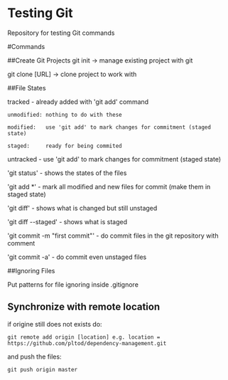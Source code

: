 Testing Git
===========

Repository for testing Git commands


#Commands

##Create Git Projects
git init 			-> manage existing project with git

git clone [URL]		-> clone project to work with

##File States

tracked - already added with 'git add' command

	unmodified: nothing to do with these

	modified:	use 'git add' to mark changes for commitment (staged state)

	staged:		ready for being commited

	
untracked - use 'git add' to mark changes for commitment (staged state)


'git status' 					- shows the states of the files

'git add *'						- mark all modified and new files for commit (make them in staged state)

'git diff' 						- shows what is changed but still unstaged

'git diff --staged' 			- shows what is staged

'git commit -m "first commit"' 	- do commit files in the git repository with comment

'git commit -a'					- do commit even unstaged files

##Ignoring Files

Put patterns for file ignoring inside .gitignore

## Synchronize with remote location

if origine still does not exists do: 

	git remote add origin [location] e.g. location = https://github.com/pltod/dependency-management.git
	 
and push the files:

	git push origin master
